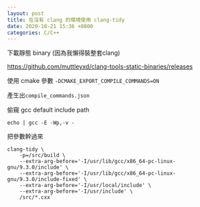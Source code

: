 ```yaml
---
layout: post
title: 在沒有 clang 的環境使用 clang-tidy
date: 2020-10-21 15:36 +0800
categories: C/C++
---
```


下載靜態 binary (因為我懶得裝整套clang)

https://github.com/muttleyxd/clang-tools-static-binaries/releases

使用 cmake 參數 `-DCMAKE_EXPORT_COMPILE_COMMANDS=ON`

產生出`compile_commands.json`

偷窺 gcc default include path

`echo | gcc -E -Wp,-v -`

把參數幹過來

```
clang-tidy \
    -p=/src/build \
    --extra-arg-before='-I/usr/lib/gcc/x86_64-pc-linux-gnu/9.3.0/include' \
    --extra-arg-before='-I/usr/lib/gcc/x86_64-pc-linux-gnu/9.3.0/include-fixed' \
    --extra-arg-before='-I/usr/local/include' \
    --extra-arg-before='-I/usr/include' \
    /src/*.cxx`
```
